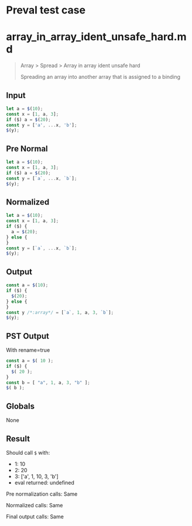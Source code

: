 # Preval test case

# array_in_array_ident_unsafe_hard.md

> Array > Spread > Array in array ident unsafe hard
>
> Spreading an array into another array that is assigned to a binding

## Input

`````js filename=intro
let a = $(10);
const x = [1, a, 3];
if ($) a = $(20);
const y = ['a', ...x, 'b'];
$(y);
`````

## Pre Normal


`````js filename=intro
let a = $(10);
const x = [1, a, 3];
if ($) a = $(20);
const y = [`a`, ...x, `b`];
$(y);
`````

## Normalized


`````js filename=intro
let a = $(10);
const x = [1, a, 3];
if ($) {
  a = $(20);
} else {
}
const y = [`a`, ...x, `b`];
$(y);
`````

## Output


`````js filename=intro
const a = $(10);
if ($) {
  $(20);
} else {
}
const y /*:array*/ = [`a`, 1, a, 3, `b`];
$(y);
`````

## PST Output

With rename=true

`````js filename=intro
const a = $( 10 );
if ($) {
  $( 20 );
}
const b = [ "a", 1, a, 3, "b" ];
$( b );
`````

## Globals

None

## Result

Should call `$` with:
 - 1: 10
 - 2: 20
 - 3: ['a', 1, 10, 3, 'b']
 - eval returned: undefined

Pre normalization calls: Same

Normalized calls: Same

Final output calls: Same
